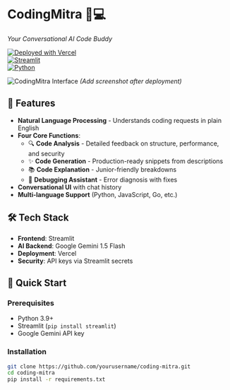 # CodingMitra 🤖💻  
*Your Conversational AI Code Buddy*

[![Deployed with Vercel](https://img.shields.io/badge/deployed%20with-vercel-black?style=for-the-badge&logo=vercel)](https://codingmitra-g8oanbdcqcijlqtg6spbbj.streamlit.app/)  
[![Streamlit](https://img.shields.io/badge/Streamlit-FF4B4B?style=for-the-badge&logo=Streamlit&logoColor=white)](https://streamlit.io)  
[![Python](https://img.shields.io/badge/Python-3.9+-blue?style=for-the-badge&logo=python)](https://python.org)  

![CodingMitra Interface](screenshot.png) *(Add screenshot after deployment)*

## 🌟 Features
- **Natural Language Processing** - Understands coding requests in plain English
- **Four Core Functions**:
  - 🔍 **Code Analysis** - Detailed feedback on structure, performance, and security
  - ✨ **Code Generation** - Production-ready snippets from descriptions
  - 📚 **Code Explanation** - Junior-friendly breakdowns
  - 🐞 **Debugging Assistant** - Error diagnosis with fixes
- **Conversational UI** with chat history
- **Multi-language Support** (Python, JavaScript, Go, etc.)

## 🛠️ Tech Stack
- **Frontend**: Streamlit
- **AI Backend**: Google Gemini 1.5 Flash
- **Deployment**: Vercel
- **Security**: API keys via Streamlit secrets

## 🚀 Quick Start

### Prerequisites
- Python 3.9+
- Streamlit (`pip install streamlit`)
- Google Gemini API key

### Installation
```bash
git clone https://github.com/yourusername/coding-mitra.git
cd coding-mitra
pip install -r requirements.txt
